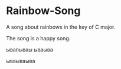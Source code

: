 # Rainbow-Song

A song about rainbows in the key of C major.

The song is a happy song.

ывапываы
ываыва

ываываыва
